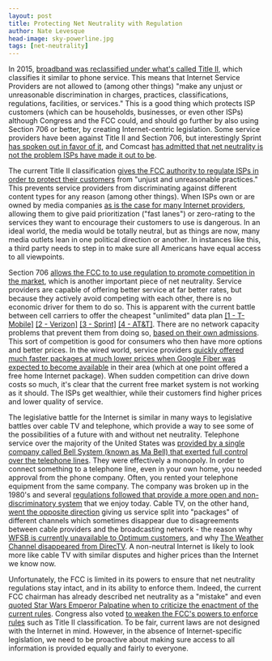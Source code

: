 ```yaml
---
layout: post
title: Protecting Net Neutrality with Regulation
author: Nate Levesque
head-image: sky-powerline.jpg
tags: [net-neutrality]
---
```


In 2015, [broadband was reclassified under what's called Title II](http://www.npr.org/sections/thetwo-way/2015/02/26/389259382/net-neutrality-up-for-vote-today-by-fcc-board), which classifies it similar to phone service. This means that Internet Service Providers are not allowed to (among other things) "make any unjust or unreasonable discrimination in charges, practices, classifications, regulations, facilities, or services." This is a good thing which protects ISP customers (which can be households, businesses, or even other ISPs) although Congress and the FCC could, and should go further by also using Section 706 or better, by creating Internet-centric legislation. Some service providers have been against Title II and Section 706, but interestingly Sprint [has spoken out in favor of it](https://www.engadget.com/2015/01/16/sprint-net-neutrality-title-ii-is-ok/), and Comcast [has admitted that net neutrality is not the problem ISPs have made it out to be](https://consumerist.com/2016/12/09/comcast-exec-admits-that-net-neutrality-is-not-as-scary-as-industry-made-it-out-to-be/).

The current Title II classification [gives the FCC authority to regulate ISPs in order to protect their customers](http://www.slate.com/blogs/future_tense/2015/02/26/the_fcc_will_reclassify_broadband_as_a_utility_under_title_ii_so_it_can.html) from "unjust and unreasonable practices." This prevents service providers from discriminating against different content types for any reason (among other things). When ISPs own or are owned by media companies [as is the case for many Internet providers](http://www.freepress.net/ownership/chart), allowing them to give paid prioritization ("fast lanes") or zero-rating to the services they want to encourage their customers to use is dangerous. In an ideal world, the media would be totally neutral, but as things are now, many media outlets lean in one political direction or another. In instances like this, a third party needs to step in to make sure all Americans have equal access to all viewpoints.

Section 706 [allows the FCC to to use regulation to promote competition in the market](http://www.fs.fed.us/specialuses/commsites/documents/pl-104-104.pdf), which is another important piece of net neutrality. Service providers are capable of offering better service at far better rates, but because they actively avoid competing with each other, there is no economic driver for them to do so. This is apparent with the current battle between cell carriers to offer the cheapest "unlimited" data plan [[1 - T-Mobile]](http://www.theverge.com/2017/2/27/14751662/t-mobile-free-additional-line-promotion-unlimited-data-2017) [[2 - Verizon]](http://www.theverge.com/2017/2/12/14592822/verizon-unlimited-data-plan-announced-2017) [[3 - Sprint]](http://www.zdnet.com/article/sprints-new-unlimited-plan-adds-hd-streaming-four-lines-for-90/) [[4 - AT&T]](https://www.cnet.com/news/at-t-undercuts-verizon-t-mobile-with-new-unlimited-plan/). There are no network capacity problems that prevent them from doing so, [based on their own admissions](https://www.techdirt.com/articles/20130118/17425221736/cable-industry-finally-admits-that-data-caps-have-nothing-to-do-with-congestion.shtml). This sort of competition is good for consumers who then have more options and better prices. In the wired world, service providers [quickly offered much faster packages at much lower prices when Google Fiber was expected to become available](https://www.cnet.com/news/googles-fiber-effect-fuel-for-a-broadband-explosion/) in their area (which at one point offered a free home Internet package). When sudden competition can drive down costs so much, it's clear that the current free market system is not working as it should. The ISPs get wealthier, while their customers find higher prices and lower quality of service.

The legislative battle for the Internet is similar in many ways to legislative battles over cable TV and telephone, which provide a way to see some of the possibilities of a future with and without net neutrality. Telephone service over the majority of the United States was [provided by a single company called Bell System (known as Ma Bell) that exerted full control over the telephone lines](https://en.wikipedia.org/wiki/Breakup_of_the_Bell_System). They were effectively a monopoly. In order to connect something to a telephone line, even in your own home, you needed approval from the phone company. Often, you rented your telephone equipment from the same company. The company was broken up in the 1980's and several [regulations followed that provide a more open and non-discriminatory system](http://www.npr.org/sections/alltechconsidered/2015/02/27/389318714/fcc-votes-along-party-lines-for-net-neutrality) that we enjoy today. Cable TV, on the other hand, [went the opposite direction](http://www.cnn.com/2010/OPINION/08/05/franken.net.neutrality/) giving us service split into "packages" of different channels which sometimes disappear due to disagreements between cable providers and the broadcasting network - the reason why [WFSB is currently unavailable to Optimum customers](http://www.wfsb.com/story/34254991/optimum-from-altice-drops-wfsb), and why [The Weather Channel disappeared from DirecTV](http://www.usatoday.com/story/money/business/2014/01/14/directtv-weather-channel/4470233/). A non-neutral Internet is likely to look more like cable TV with similar disputes and higher prices than the Internet we know now.

Unfortunately, the FCC is limited in its powers to ensure that net neutrality regulations stay intact, and in its ability to enforce them. Indeed, the current FCC chairman has already described net neutrality as a "mistake" and even [quoted Star Wars Emperor Palpatine when to criticize the enactment of the current rules](http://money.cnn.com/2017/01/24/technology/fcc-net-neutrality/index.html). Congress also voted [to weaken the FCC's powers to enforce rules](http://www.internetsociety.org/publications/isp-column-april-2014-rip-net-neutrality) such as Title II classification. To be fair, current laws are not designed with the Internet in mind. However, in the absence of Internet-specific legislation, we need to be proactive about making sure access to all information is provided equally and fairly to everyone.

